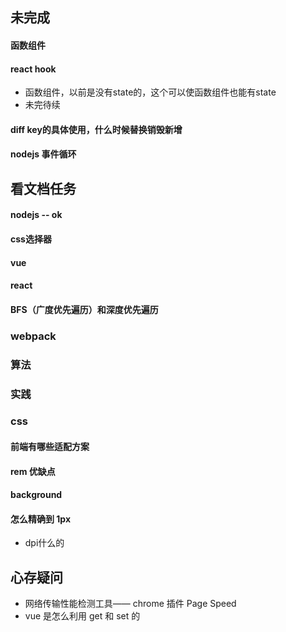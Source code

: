 ## 未完成

#### 函数组件

#### react hook
- 函数组件，以前是没有state的，这个可以使函数组件也能有state
- 未完待续

#### diff key的具体使用，什么时候替换销毁新增

#### nodejs 事件循环

## 看文档任务

#### nodejs -- ok

#### css选择器

#### vue

#### react

#### BFS（广度优先遍历）和深度优先遍历

### webpack

### 算法

### 实践

### css

#### 前端有哪些适配方案

#### rem 优缺点

#### background

#### 怎么精确到 1px
- dpi什么的


## 心存疑问
- 网络传输性能检测工具—— chrome 插件 Page Speed
- vue 是怎么利用 get 和 set 的
